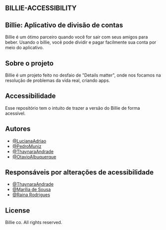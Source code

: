 ## BILLIE-ACCESSIBILITY

## Billie: Aplicativo de divisão de contas

Billie é um ótimo parceiro quando você for sair com seus amigos para beber. Usando o billie, você pode dividir e pagar facilmente sua conta por meio do aplicativo.

## Sobre o projeto

Billie é um projeto feito no desfaio de "Details matter", onde nos focamos na resolução de problemas da vida real, criando apps.

## Accessibilidade

Esse repositório tem o intuito de trazer a versão do Billie de forma acessível.

## Autores

- [@LucianaAdriao](https://github.com/lvasantos)
- [@PedroMuniz](https://github.com/pedrohgmuniz)
- [@ThaynaraAndrade](https://github.com/Thaynara-Andrade)
- [@OtavioAlbuquerque](https://github.com/otavioalbucosta)

## Responsáveis por alterações de acessibilidade

- [@ThaynaraAndrade](https://github.com/Thaynara-Andrade)
- [@Marília de Sousa](https://github.com/maahdisousa)
- [@Raina Rodrigues](https://github.com/rainarodrigues)


## License

Billie co. All rights reserved.

